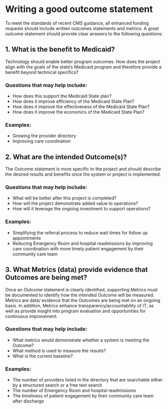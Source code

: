 # Writing a good outcome statement
To meet the standards of recent CMS guidance, all enhanced funding requests should include written outcomes statements and metrics. A great outcome statement should provide clear answers to the following questions: 

## 1. What is the benefit to Medicaid?
Technology should enable better program outcomes. How does the project align with the goals of the state’s Medicaid program and therefore provide a benefit beyond technical specifics? 

### Questions that may help include: 
- How does this support the Medicaid State plan?
- How does it improve efficiency of the Medicaid State Plan?
- How does it improve the effectiveness of the Medicaid State Plan?
- How does it improve the economics of the Medicaid State Plan?

### Examples: 
- Growing the provider directory
- Improving care coordination

## 2. What are the intended Outcome(s)?
The Outcome statement is more specific to the project and should describe the desired results and benefits once the system or project is implemented.  

### Questions that may help include: 
- What will be better after this project is completed? 
- How will the project demonstrate added value to operations?
- How will it leverage the ongoing investment to support operations?

### Examples: 
- Simplifying the referral process to reduce wait times for follow up appointments
- Reducing Emergency Room and hospital readmissions by improving care coordination with more timely patient engagement by their community care team

## 3. What Metrics (data) provide evidence that Outcomes are being met?
Once an Outcome statement is clearly identified, supporting Metrics must be documented to identify how the intended Outcome will be measured. Metrics are data/ evidence that the Outcomes are being met on an ongoing basis.  In addition, Metrics enhance transparency/accountability of IT, as well as provide insight into program evaluation and opportunities for continuous improvement.

### Questions that may help include: 
- What metrics would demonstrate whether a system is meeting the Outcome? 
- What method is used to measure the results?
- What is the current baseline? 

### Examples: 
- The number of providers listed in the directory that are searchable either by a structured search or a free text search
- The number of Emergency Room and hospital readmissions
- The timeliness of patient engagement by their community care team after discharge
